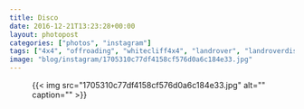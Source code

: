 ```yaml
---
title: Disco
date: 2016-12-21T13:23:28+00:00
layout: photopost
categories: ["photos", "instagram"]
tags: ["4x4", "offroading", "whitecliff4x4", "landrover", "landroverdiscovery", "motorsport"]
image: "blog/instagram/1705310c77df4158cf576d0a6c184e33.jpg"
---
```


<figure class="photo photo--square">
  {{< img src="1705310c77df4158cf576d0a6c184e33.jpg" alt="" caption="" >}}

</figure>


